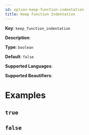 ```yaml
---
id: option-keep-function-indentation
title: Keep Function Indentation
---
```

**Key**: `keep_function_indentation`

**Description**: 

**Type**: `boolean`

**Default**: `false`

**Supported Languages**: 

**Supported Beautifiers**: 

# Examples
## `true`
## `false`